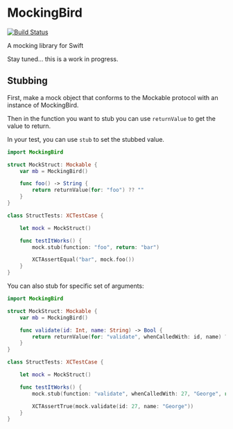 # MockingBird
[![Build Status](https://travis-ci.org/DarthStrom/MockingBird.svg?branch=master)](https://travis-ci.org/DarthStrom/MockingBird)

A mocking library for Swift

Stay tuned... this is a work in progress.

## Stubbing

First, make a mock object that conforms to the Mockable protocol with an instance of MockingBird.

Then in the function you want to stub you can use `returnValue` to get the value to return.

In your test, you can use `stub` to set the stubbed value.

```swift
import MockingBird

struct MockStruct: Mockable {
    var mb = MockingBird()

    func foo() -> String {
        return returnValue(for: "foo") ?? ""
    }
}

class StructTests: XCTestCase {

    let mock = MockStruct()

    func testItWorks() {
        mock.stub(function: "foo", return: "bar")

        XCTAssertEqual("bar", mock.foo())
    }
}

```
You can also stub for specific set of arguments:

```swift
import MockingBird

struct MockStruct: Mockable {
    var mb = MockingBird()

    func validate(id: Int, name: String) -> Bool {
        return returnValue(for: "validate", whenCalledWith: id, name) ?? false
    }
}

class StructTests: XCTestCase {

    let mock = MockStruct()

    func testItWorks() {
        mock.stub(function: "validate", whenCalledWith: 27, "George", return: true)

        XCTAssertTrue(mock.validate(id: 27, name: "George"))
    }
}
```
